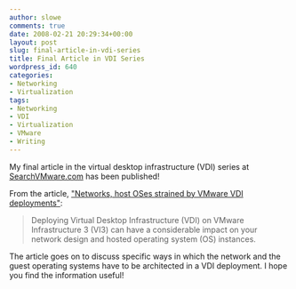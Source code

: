 ```yaml
---
author: slowe
comments: true
date: 2008-02-21 20:29:34+00:00
layout: post
slug: final-article-in-vdi-series
title: Final Article in VDI Series
wordpress_id: 640
categories:
- Networking
- Virtualization
tags:
- Networking
- VDI
- Virtualization
- VMware
- Writing
---
```


My final article in the virtual desktop infrastructure (VDI) series at [SearchVMware.com](http://searchvmware.techtarget.com/) has been published!

From the article, ["Networks, host OSes strained by VMware VDI deployments"](http://searchvmware.techtarget.com/tip/0,289483,sid179_gci1301164,00.html):

>Deploying Virtual Desktop Infrastructure (VDI) on VMware Infrastructure 3 (VI3) can have a considerable impact on your network design and hosted operating system (OS) instances.

The article goes on to discuss specific ways in which the network and the guest operating systems have to be architected in a VDI deployment. I hope you find the information useful!
